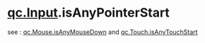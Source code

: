 # [qc.Input](Input.md).isAnyPointerStart

see : [qc.Mouse.isAnyMouseDown](Mouse_isAnyMouseDown.md) and [qc.Touch.isAnyTouchStart](Touch_isAnyTouchStart.md) 
